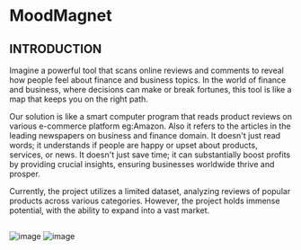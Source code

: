 # MoodMagnet

## INTRODUCTION
 Imagine a powerful tool that scans online reviews and comments to reveal how people feel about finance and business topics. In the world of finance and business, where decisions can make or break fortunes, this tool is like a map that keeps you on the right path.
 
 Our solution is like a smart computer program that reads product reviews on various e-commerce platform eg:Amazon. Also it refers to the articles in the  leading newspapers on   business and finance domain. 
 It doesn't just read words; it understands if people are happy or upset about products, services, or news.
 It doesn't just save time; it can substantially boost profits by providing crucial insights, ensuring businesses worldwide thrive and prosper.

 Currently, the project utilizes a limited dataset, analyzing reviews of popular products across various categories. However, the project holds immense potential, with the ability to expand into a vast 
market.

## 
 ![image](https://github.com/radhikaa-gupta/MoodMagnet/assets/123308047/1feb8649-a919-469f-a12c-6d8b73a3c9cc)
 ![image](https://github.com/radhikaa-gupta/MoodMagnet/assets/123308047/c9965512-3db6-4ff3-a432-725f4f6e931d)


